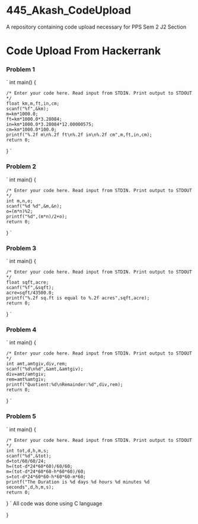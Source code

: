 # 445_Akash_CodeUpload
A repository containing code upload necessary for PPS Sem 2 J2 Section
# Code Upload From Hackerrank
### Problem 1
`
int main() {

    /* Enter your code here. Read input from STDIN. Print output to STDOUT */
    float km,m,ft,in,cm;
    scanf("%f",&km);
    m=km*1000.0;
    ft=km*1000.0*3.28084;
    in=km*1000.0*3.28084*12.00000575;
    cm=km*1000.0*100.0;
    printf("%.2f m\n%.2f ft\n%.2f in\n%.2f cm",m,ft,in,cm);
    return 0;
}
`

### Problem 2
`
int main() {
        
    /* Enter your code here. Read input from STDIN. Print output to STDOUT */  
    int m,n,o;
    scanf("%d %d",&m,&n);
    o=(m*n)%2;
    printf("%d",(m*n)/2+o);
    return 0;
}
`
### Problem 3
`
int main() {

    /* Enter your code here. Read input from STDIN. Print output to STDOUT */ 
    float sqft,acre;
    scanf("%f",&sqft);
    acre=sqft/43500.0;
    printf("%.2f sq.ft is equal to %.2f acres",sqft,acre);
    return 0;
}
`
### Problem 4
`
int main() {

    /* Enter your code here. Read input from STDIN. Print output to STDOUT */
    int amt,amtgiv,div,rem;
    scanf("%d\n%d",&amt,&amtgiv);
    div=amt/amtgiv;
    rem=amt%amtgiv;
    printf("Quotient:%d\nRemainder:%d",div,rem);
    return 0;
}
`
### Problem 5
`
int main() {

    /* Enter your code here. Read input from STDIN. Print output to STDOUT */
    int tot,d,h,m,s;
    scanf("%d",&tot);
    d=tot/60/60/24;
    h=(tot-d*24*60*60)/60/60;
    m=(tot-d*24*60*60-h*60*60)/60;
    s=tot-d*24*60*60-h*60*60-m*60;
    printf("The Duration is %d days %d hours %d minutes %d seconds",d,h,m,s);
    return 0;
}
`
All code was done using C language

}
